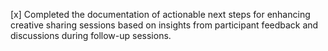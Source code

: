 [x] Completed the documentation of actionable next steps for enhancing creative sharing sessions based on insights from participant feedback and discussions during follow-up sessions.